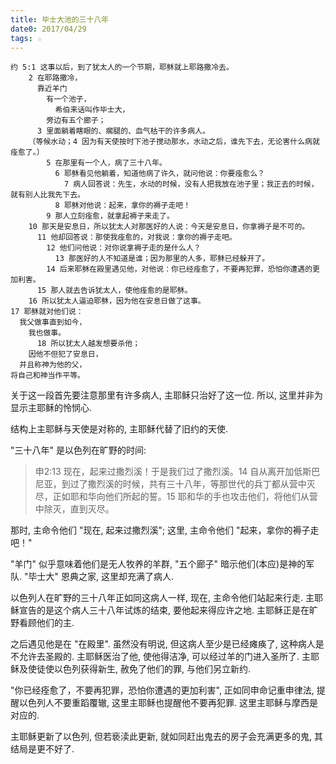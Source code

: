 ```yaml
---
title: 毕士大池的三十八年
date0: 2017/04/29
tags: ☆
---
```


    约 5:1 这事以后，到了犹太人的一个节期，耶稣就上耶路撒冷去。
        2 在耶路撒冷，
          靠近羊门
            有一个池子，
              希伯来话叫作毕士大，
            旁边有五个廊子；
          3 里面躺着瞎眼的、瘸腿的、血气枯干的许多病人。
        〔等候水动；4 因为有天使按时下池子搅动那水，水动之后，谁先下去，无论害什么病就痊愈了。〕
            5 在那里有一个人，病了三十八年。
              6 耶稣看见他躺着，知道他病了许久，就问他说：你要痊愈么？
                7 病人回答说：先生，水动的时候，没有人把我放在池子里；我正去的时候，就有别人比我先下去。
              8 耶稣对他说：起来，拿你的褥子走吧！
            9 那人立刻痊愈，就拿起褥子来走了。
        10 那天是安息日，所以犹太人对那医好的人说：今天是安息日，你拿褥子是不可的。
          11 他却回答说：那使我痊愈的，对我说：拿你的褥子走吧。
            12 他们问他说：对你说拿褥子走的是什么人？
              13 那医好的人不知道是谁；因为那里的人多，耶稣已经躲开了。
            14 后来耶稣在殿里遇见他，对他说：你已经痊愈了，不要再犯罪，恐怕你遭遇的更加利害。
          15 那人就去告诉犹太人，使他痊愈的是耶稣。
        16 所以犹太人逼迫耶稣，因为他在安息日做了这事。
    17 耶稣就对他们说：
      我父做事直到如今，
        我也做事。
          18 所以犹太人越发想要杀他；
        因他不但犯了安息日，
      并且称神为他的父，
    将自己和神当作平等。

关于这一段首先要注意那里有许多病人, 主耶稣只治好了这一位. 所以, 这里并非为显示主耶稣的怜悯心.

结构上主耶稣与天使是对称的, 主耶稣代替了旧约的天使.

"三十八年" 是以色列在旷野的时间:

> 申2:13 现在，起来过撒烈溪！于是我们过了撒烈溪。14 自从离开加低斯巴尼亚，到过了撒烈溪的时候，共有三十八年，等那世代的兵丁都从营中灭尽，正如耶和华向他们所起的誓。15 耶和华的手也攻击他们，将他们从营中除灭，直到灭尽。

那时, 主命令他们 "现在, 起来过撒烈溪";
这里, 主命令他们 "起来，拿你的褥子走吧！"

"羊门" 似乎意味着他们是无人牧养的羊群, "五个廊子" 暗示他们(本应)是神的军队. "毕士大" 恩典之家, 这里却充满了病人.

以色列人在旷野的三十八年正如同这病人一样, 现在, 主命令他们站起来行走. 主耶稣宣告的是这个病人三十八年试炼的结束, 要他起来得应许之地. 主耶稣正是在旷野看顾他们的主.

之后遇见他是在 "在殿里". 虽然没有明说, 但这病人至少是已经瘫痪了, 这种病人是不允许去圣殿的. 主耶稣医治了他, 使他得洁净, 可以经过羊的门进入圣所了. 主耶稣及使徒使以色列获得新生, 赦免了他们的罪, 与他们另立新约.

"你已经痊愈了，不要再犯罪，恐怕你遭遇的更加利害", 正如同申命记重申律法, 提醒以色列人不要重蹈覆辙, 这里主耶稣也提醒他不要再犯罪. 这里主耶稣与摩西是对应的.

主耶稣更新了以色列, 但若亵渎此更新, 就如同赶出鬼去的房子会充满更多的鬼, 其结局是更不好了.
